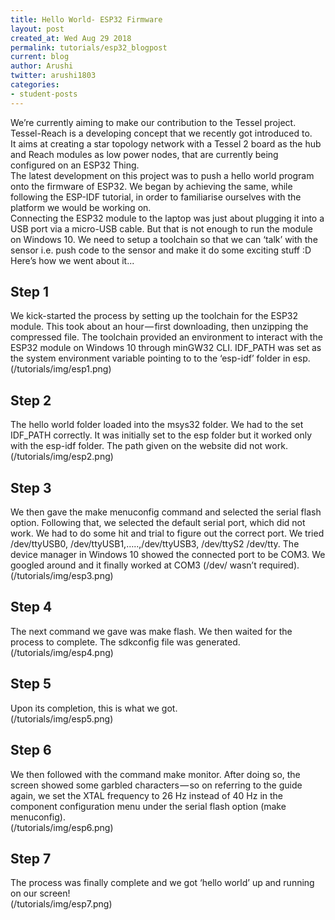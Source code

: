 ```yaml
---
title: Hello World- ESP32 Firmware
layout: post
created_at: Wed Aug 29 2018
permalink: tutorials/esp32_blogpost
current: blog
author: Arushi
twitter: arushi1803
categories:
- student-posts
---
```


We’re currently aiming to make our contribution to the Tessel project. Tessel-Reach is a developing concept that we 
recently got introduced to.<br>
It aims at creating a star topology network with a Tessel 2 board as the hub and Reach modules as low power nodes, 
that are currently being configured on an ESP32 Thing.<br>
The latest development on this project was to push a hello world program onto the firmware of ESP32. We began 
by achieving the same, while following the ESP-IDF tutorial, in order to familiarise ourselves with the 
platform we would be working on.<br>
Connecting the ESP32 module to the laptop was just about plugging it into a USB port via a micro-USB 
cable. But that is not enough to run the module on Windows 10. We need to setup a toolchain so that we can ‘talk’
with the sensor i.e. push code to the sensor and make it do some exciting stuff :D<br>
Here’s how we went about it...<br>
## Step 1
We kick-started the process by setting up the toolchain for the ESP32 module. This took about an hour — first 
downloading, then unzipping the compressed file. The toolchain provided an environment to interact with the ESP32 
module on Windows 10 through minGW32 CLI. IDF_PATH was set as the system environment variable pointing to to the 
‘esp-idf’ folder in esp.<br>
(/tutorials/img/esp1.png)
## Step 2
The hello world folder loaded into the msys32 folder. We had to the set IDF_PATH correctly. It was initially set 
to the esp folder but it worked only with the esp-idf folder. The path given on the website did not work.<br>
(/tutorials/img/esp2.png)
## Step 3
We then gave the make menuconfig command and selected the serial flash option. Following that, we selected the default
serial port, which did not work. We had to do some hit and trial to figure out the correct port. We tried /dev/ttyUSB0,
/dev/ttyUSB1,…..,/dev/ttyUSB3, /dev/ttyS2 /dev/tty. The device manager in Windows 10 showed the connected port to be
COM3. We googled around and it finally worked at COM3 (/dev/ wasn’t required).<br>
(/tutorials/img/esp3.png)
## Step 4
The next command we gave was make flash. We then waited for the process to complete. The sdkconfig file was generated.<br>
(/tutorials/img/esp4.png)
## Step 5
Upon its completion, this is what we got.<br>
(/tutorials/img/esp5.png)
## Step 6
We then followed with the command make monitor. After doing so, the screen showed some garbled characters — so on
referring to the guide again, we set the XTAL frequency to 26 Hz instead of 40 Hz in the component configuration 
menu under the serial flash option (make menuconfig).<br>
(/tutorials/img/esp6.png)
## Step 7
The process was finally complete and we got ‘hello world’ up and running on our screen!<br>
(/tutorials/img/esp7.png)


